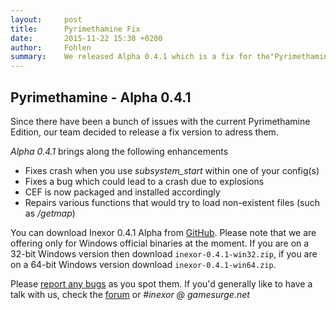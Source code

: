 ```yaml
---
layout:     post
title:      Pyrimethamine Fix
date:       2015-11-22 15:30 +0200
author:     Fohlen
summary:    We released Alpha 0.4.1 which is a fix for the"Pyrimethamine" Edition
---
```


## Pyrimethamine - Alpha 0.4.1
Since there have been a bunch of issues with the current Pyrimethamine Edition, our team decided to release a fix version to adress them.

*Alpha 0.4.1* brings along the following enhancements

- Fixes crash when you use *subsystem_start* within one of your config(s)
- Fixes a bug which could lead to a crash due to explosions
- CEF is now packaged and installed accordingly
- Repairs various functions that would try to load non-existent files (such as */getmap*)


You can download Inexor 0.4.1 Alpha from [GitHub](https://github.com/inexor-game/code/releases/tag/0.4.1-alpha). Please note that we are offering only for Windows official binaries at the moment. If you are on a 32-bit Windows version then download `inexor-0.4.1-win32.zip`, if you are on a 64-bit Windows version download `inexor-0.4.1-win64.zip`.

Please [report any bugs](https://github.com/inexor-game/code/issues) as you spot them. If you'd generally like to have a talk with us, check the [forum](https://community.inexor.org) or *#inexor @ gamesurge.net*
